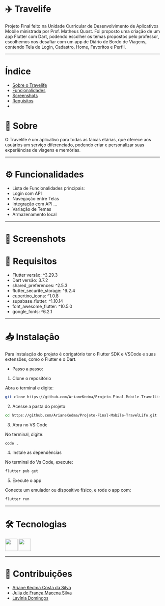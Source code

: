 # ✈️ Travelife 

Projeto Final feito na Unidade Curricular de Desenvolvimento de Aplicativos Mobile ministrada por Prof. Matheus Quost.
Foi proposto uma criação de um app Flutter com Dart, podendo escolher os temas propostos pelo professor, escolhemos nos 
desafiar com um app de Diário de Bordo de Viagens, contendo Tela de Login, Cadastro, Home, Favoritos e Perfil.

---

# Índice

- [Sobre o Travelife](#sobre)
- [Funcionalidades](#funcionalidades)
- [Screenshots](#screenshots)
- [Requisitos](#requisitos)
- 

# 🧳 Sobre 

O Travelife é um aplicativo para todas as faixas etárias, que oferece aos usuários um serviço diferenciado, podendo criar e personalizar 
suas experiências de viagens e memórias.

---

# ⚙️ Funcionalidades

- Lista de Funcionalidades principais:
- Login com API
- Navegação entre Telas
- Integração com API ...
- Variação de Temas
- Armazenamento local

---

# 📲 Screenshots

# 📩 Requisitos

- Flutter versão: ^3.29.3
- Dart versão: 3.7.2
- shared_preferences: ^2.5.3
- flutter_securite_storage: ^9.2.4
- cupertino_icons: ^1.0.8
- supabase_flutter: ^1.10.14
- font_awesome_flutter: ^10.5.0
- google_fonts: ^6.2.1

---

# 📥 Instalação

Para instalação do projeto é obrigatório ter o Flutter SDK e VSCode e suas extensões, 
como o Flutter e o Dart.

- Passo a passo:

1. Clone o repositório

Abra o terminal e digite:

```bash
git clone https://github.com/ArianeKedma/Projeto-Final-Mobile-TravelLife.git
```
2. Acesse a pasta do projeto

```bash
cd https://github.com/ArianeKedma/Projeto-Final-Mobile-TravelLife.git
```

3. Abra no VS Code

No terminal, digite:

```bash
code .
```

4. Instale as dependências

No terminal do Vs Code, execute:

```bash
flutter pub get
```

5. Execute o app

Conecte um emulador ou dispositivo físico, e rode o app com:

```bash
flutter run
```

---

# 🛠️ Tecnologias

<p align="left">
  <img src="https://cdn.jsdelivr.net/gh/devicons/devicon/icons/flutter/flutter-original.svg" width="40" />
  <img src="https://cdn.jsdelivr.net/gh/devicons/devicon/icons/dart/dart-original.svg" width="40" />
</p>

---

# 👤 Contribuições

- [Ariane Kedma Costa da Silva](https://github.com/ArianeKedma)
- [Julia de França Macena Silva](https://github.com/Macenaaa)
- [Lavínia Domingos](https://github.com/laviDomingos)


